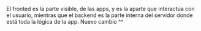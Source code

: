 El fronted es la parte visible, de las apps, y es la aparte que interactúa con el usuario,
mientras que el backend es la parte interna del servidor donde está toda la lógica de la app. Nuevo cambio ^^
